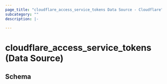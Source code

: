 ```yaml
---
page_title: "cloudflare_access_service_tokens Data Source - Cloudflare"
subcategory: ""
description: |-
  
---
```


# cloudflare_access_service_tokens (Data Source)




<!-- schema generated by tfplugindocs -->
## Schema


